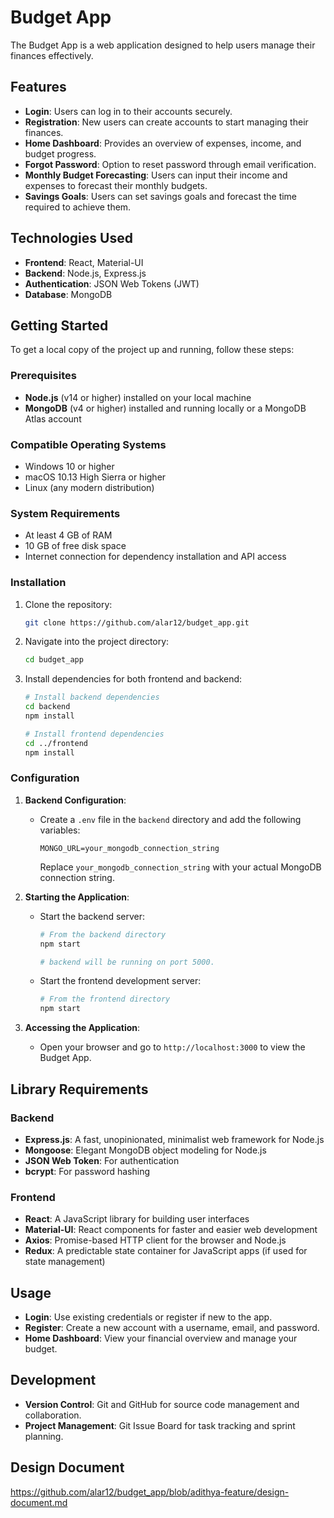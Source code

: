 # Budget App

The Budget App is a web application designed to help users manage their finances effectively.

## Features

- **Login**: Users can log in to their accounts securely.
- **Registration**: New users can create accounts to start managing their finances.
- **Home Dashboard**: Provides an overview of expenses, income, and budget progress.
- **Forgot Password**: Option to reset password through email verification.
- **Monthly Budget Forecasting**: Users can input their income and expenses to forecast their monthly budgets.
- **Savings Goals**: Users can set savings goals and forecast the time required to achieve them.

## Technologies Used

- **Frontend**: React, Material-UI
- **Backend**: Node.js, Express.js
- **Authentication**: JSON Web Tokens (JWT)
- **Database**: MongoDB

## Getting Started

To get a local copy of the project up and running, follow these steps:

### Prerequisites

- **Node.js** (v14 or higher) installed on your local machine
- **MongoDB** (v4 or higher) installed and running locally or a MongoDB Atlas account

### Compatible Operating Systems

- Windows 10 or higher
- macOS 10.13 High Sierra or higher
- Linux (any modern distribution)

### System Requirements

- At least 4 GB of RAM
- 10 GB of free disk space
- Internet connection for dependency installation and API access

### Installation

1. Clone the repository:

   ```bash
   git clone https://github.com/alar12/budget_app.git
   ```

2. Navigate into the project directory:

   ```bash
   cd budget_app
   ```

3. Install dependencies for both frontend and backend:

   ```bash
   # Install backend dependencies
   cd backend
   npm install

   # Install frontend dependencies
   cd ../frontend
   npm install
   ```

### Configuration

1. **Backend Configuration**:

   - Create a `.env` file in the `backend` directory and add the following variables:

     ```plaintext
     MONGO_URL=your_mongodb_connection_string
     ```

     Replace `your_mongodb_connection_string` with your actual MongoDB connection string.

2. **Starting the Application**:

   - Start the backend server:

     ```bash
     # From the backend directory
     npm start

     # backend will be running on port 5000.
     ```

   - Start the frontend development server:

     ```bash
     # From the frontend directory
     npm start
     ```

3. **Accessing the Application**:

   - Open your browser and go to `http://localhost:3000` to view the Budget App.

## Library Requirements

### Backend

- **Express.js**: A fast, unopinionated, minimalist web framework for Node.js
- **Mongoose**: Elegant MongoDB object modeling for Node.js
- **JSON Web Token**: For authentication
- **bcrypt**: For password hashing

### Frontend

- **React**: A JavaScript library for building user interfaces
- **Material-UI**: React components for faster and easier web development
- **Axios**: Promise-based HTTP client for the browser and Node.js
- **Redux**: A predictable state container for JavaScript apps (if used for state management)

## Usage

- **Login**: Use existing credentials or register if new to the app.
- **Register**: Create a new account with a username, email, and password.
- **Home Dashboard**: View your financial overview and manage your budget.

## Development

- **Version Control**: Git and GitHub for source code management and collaboration.
- **Project Management**: Git Issue Board for task tracking and sprint planning.

## Design Document
https://github.com/alar12/budget_app/blob/adithya-feature/design-document.md